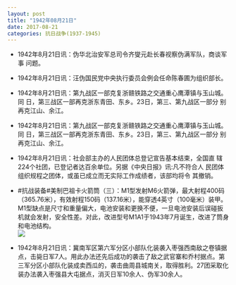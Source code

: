 ```yaml
---
layout: post
title: "1942年08月21日"
date: 2017-08-21
categories: 抗日战争(1937-1945)
---
```


<meta name="referrer" content="no-referrer" />

- 1942年8月21日讯：伪华北治安军总司令齐燮元赴长春视察伪满军队，商谈军事 问题。 

- 1942年8月21日讯：汪伪国民党中央执行委员会例会任命陈春圃为组织部长。 

- 1942年8月21日讯：第九战区一部克复浙赣铁路之交通重心鹰潭镇与玉山城。同 日，第三战区一部再克浙东青田、东乡。23日，第三、第九战区一部分 别再克江山、余江。 

- 1942年8月21日讯：第九战区一部克复浙赣铁路之交通重心鹰潭镇与玉山城。同 日，第三战区一部再克浙东青田、东乡。23日，第三、第九战区一部分 别再克江山、余江。 

- 1942年8月21日讯：社会部主办的人民团体总登记宣告基本结束，全国直 辖224个社团，已登记者达百余单位。另据《中央日报》讯:凡不符合人 民团体组织规程之团体，或虽已成立而无实际工作成绩者，该部均将令 其撤销。 

- #抗战装备#美制巴祖卡火箭筒（三）：M1型发射M6火箭弹，最大射程400码（365.76米），有效射程150码（137.16米），能穿透4英寸（100毫米）装甲。M1型缺点是尺寸和重量偏大，电池安装和更换不便，一旦电池安装后误碰扳机就会发射，安全性差。对此，改进型号M1A1于1943年7月诞生，改进了筒身和电池结构。 <br/><img src="https://wx1.sinaimg.cn/large/aca367d8ly1fir45kezutj20m81cvawd.jpg" />

- 1942年8月21日讯：冀南军区第六军分区小部队化装袭入枣强西南敌之卷镇据点，击毙日军7人。用此办法还先后成功的袭击了敌之武官寨和乔村据点。第三军分区小部队化装成卖西瓜的，袭击曲周县城南关，取得胜利。27团采取化装办法袭入枣强县大屯据点，消灭日军10余人、伪军30余人。 

